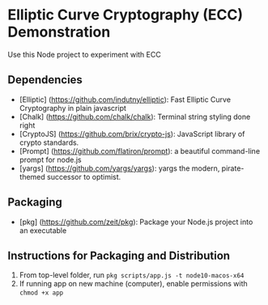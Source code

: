 # Elliptic Curve Cryptography (ECC) Demonstration

Use this Node project to experiment with ECC

## Dependencies

- [Elliptic] (https://github.com/indutny/elliptic): Fast Elliptic Curve Cryptography in plain javascript
- [Chalk] (https://github.com/chalk/chalk): Terminal string styling done right
- [CryptoJS] (https://github.com/brix/crypto-js): JavaScript library of crypto standards.
- [Prompt] (https://github.com/flatiron/prompt): a beautiful command-line prompt for node.js
- [yargs] (https://github.com/yargs/yargs): yargs the modern, pirate-themed successor to optimist.

## Packaging

- [pkg] (https://github.com/zeit/pkg): Package your Node.js project into an executable

## Instructions for Packaging and Distribution

1. From top-level folder, run `pkg scripts/app.js -t node10-macos-x64`
2. If running app on new machine (computer), enable permissions with `chmod +x app`
